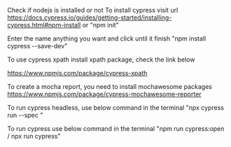 Check if nodejs is installed or not
To install cypress visit url
https://docs.cypress.io/guides/getting-started/installing-cypress.html#npm-install
or
"npm init"

Enter the name anything you want and click until it finish
"npm install cypress --save-dev"

To use cypress xpath install xpath package, check the link below

https://www.npmjs.com/package/cypress-xpath

To create a mocha report, you need to install mochawesome packages
https://www.npmjs.com/package/cypress-mochawesome-reporter

To run cypress headless, use  below command in the terminal
"npx cypress run --spec "

To run cypress use below command in the terminal
"npm run cypress:open / npx run cypress"
